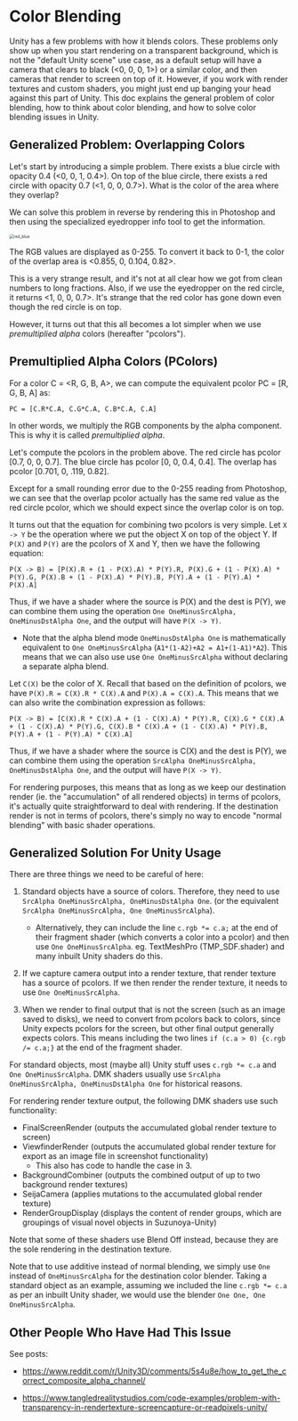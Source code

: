 # Color Blending

Unity has a few problems with how it blends colors. These problems only show up when you start rendering on a transparent background, which is not the "default Unity scene" use case, as a default setup will have a camera that clears to black (<0, 0, 0, 1>) or a similar color, and then cameras that render to screen on top of it. However, if you work with render textures and custom shaders, you might just end up banging your head against this part of Unity. This doc explains the general problem of color blending, how to think about color blending, and how to solve color blending issues in Unity.

## Generalized Problem: Overlapping Colors

Let's start by introducing a simple problem. There exists a blue circle with opacity 0.4 (<0, 0, 1, 0.4>). On top of the blue circle, there exists a red circle with opacity 0.7 (<1, 0, 0, 0.7>). What is the color of the area where they overlap?

We can solve this problem in reverse by rendering this in Photoshop and then using the specialized eyedropper info tool to get the information.

<img src="..\images\red_blue.jpg" alt="red_blue" style="zoom:50%;" />

The RGB values are displayed as 0-255. To convert it back to 0-1, the color of the overlap area is <0.855, 0, 0.104, 0.82>.

This is a very strange result, and it's not at all clear how we got from clean numbers to long fractions. Also, if we use the eyedropper on the red circle, it returns <1, 0, 0, 0.7>. It's strange that the red color has gone down even though the red circle is on top.

However, it turns out that this all becomes a lot simpler when we use *premultiplied alpha* colors (hereafter "pcolors").

## Premultiplied Alpha Colors (PColors)

For a color C = <R, G, B, A>, we can compute the equivalent pcolor PC = [R, G, B, A] as:

`PC = [C.R*C.A, C.G*C.A, C.B*C.A, C.A]`

In other words, we multiply the RGB components by the alpha component. This is why it is called *premultiplied alpha*. 

Let's compute the pcolors in the problem above. The red circle has pcolor [0.7, 0, 0, 0.7]. The blue circle has pcolor [0, 0, 0.4, 0.4]. The overlap has pcolor [0.701, 0, .119, 0.82].

Except for a small rounding error due to the 0-255 reading from Photoshop, we can see that the overlap pcolor actually has the same red value as the red circle pcolor, which we should expect since the overlap color is on top.

It turns out that the equation for combining two pcolors is very simple. Let `X -> Y` be the operation where we put the object X on top of the object Y. If `P(X)` and `P(Y)` are the pcolors of X and Y, then we have the following equation:

`P(X -> B) = [P(X).R + (1 - P(X).A) * P(Y).R, P(X).G + (1 - P(X).A) * P(Y).G, P(X).B + (1 - P(X).A) * P(Y).B, P(Y).A + (1 - P(Y).A) * P(X).A]`

Thus, if we have a shader where the source is P(X) and the dest is P(Y), we can combine them using the operation `One OneMinusSrcAlpha, OneMinusDstAlpha One`, and the output will have `P(X -> Y)`.

- Note that the alpha blend mode `OneMinusDstAlpha One` is mathematically equivalent to `One OneMinusSrcAlpha` (`A1*(1-A2)+A2 = A1+(1-A1)*A2`). This means that we can also use use `One OneMinusSrcAlpha` without declaring a separate alpha blend.

Let `C(X)` be the color of X. Recall that based on the definition of pcolors, we have `P(X).R = C(X).R * C(X).A` and `P(X).A = C(X).A`. This means that we can also write the combination expression as follows:

`P(X -> B) = [C(X).R * C(X).A + (1 - C(X).A) * P(Y).R, C(X).G * C(X).A + (1 - C(X).A) * P(Y).G, C(X).B * C(X).A + (1 - C(X).A) * P(Y).B, P(Y).A + (1 - P(Y).A) * C(X).A]`

Thus, if we have a shader where the source is C(X) and the dest is P(Y), we can combine them using the operation `SrcAlpha OneMinusSrcAlpha, OneMinusDstAlpha One`, and the output will have `P(X -> Y)`. 

For rendering purposes, this means that as long as we keep our destination render (ie. the "accumulation" of all rendered objects)  in terms of pcolors, it's actually quite straightforward to deal with rendering. If the destination render is not in terms of pcolors, there's simply no way to encode "normal blending" with basic shader operations. 

## Generalized Solution For Unity Usage

There are three things we need to be careful of here: 

1. Standard objects have a source of colors. Therefore, they need to use `SrcAlpha OneMinusSrcAlpha, OneMinusDstAlpha One`. (or the equivalent `SrcAlpha OneMinusSrcAlpha, One OneMinusSrcAlpha`).
   - Alternatively, they can include the line `c.rgb *= c.a;` at the end of their fragment shader (which converts a color into a pcolor) and then use `One OneMinusSrcAlpha`. eg. TextMeshPro (TMP_SDF.shader) and many inbuilt Unity shaders do this.

2. If we capture camera output into a render texture, that render texture has a source of pcolors. If we then render the render texture, it needs to use `One OneMinusSrcAlpha`. 

3. When we render to final output that is not the screen (such as an image saved to disks), we need to convert from pcolors back to colors, since Unity expects pcolors for the screen, but other final output generally expects colors. This means including the two lines `if (c.a > 0) {c.rgb /= c.a;}` at the end of the fragment shader.

For standard objects, most (maybe all) Unity stuff uses `c.rgb *= c.a` and `One OneMinusSrcAlpha`. DMK shaders usually use `SrcAlpha OneMinusSrcAlpha, OneMinusDstAlpha One` for historical reasons. 

For rendering render texture output, the following DMK shaders use such functionality:

- FinalScreenRender (outputs the accumulated global render texture to screen)
- ViewfinderRender (outputs the accumulated global render texture for export as an image file in screenshot functionality)
  - This also has code to handle the case in 3.
- BackgroundCombiner (outputs the combined output of up to two background render textures)
- SeijaCamera (applies mutations to the accumulated global render texture)
- RenderGroupDisplay (displays the content of render groups, which are groupings of visual novel objects in Suzunoya-Unity)

Note that some of these shaders use Blend Off instead, because they are the sole rendering in the destination texture.

Note that to use additive instead of normal blending, we simply use `One` instead of `OneMinusSrcAlpha` for the destination color blender. Taking a standard object as an example, assuming we included the line `c.rgb *= c.a` as per an inbuilt Unity shader, we would use the blender `One One, One OneMinusSrcAlpha`. 

## Other People Who Have Had This Issue

See posts:

- https://www.reddit.com/r/Unity3D/comments/5s4u8e/how_to_get_the_correct_composite_alpha_channel/

-  https://www.tangledrealitystudios.com/code-examples/problem-with-transparency-in-rendertexture-screencapture-or-readpixels-unity/